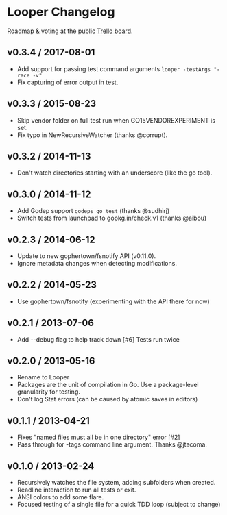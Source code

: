 # Looper Changelog

Roadmap & voting at the public [Trello board](https://trello.com/b/VvblYiSE).

## v0.3.4 / 2017-08-01

* Add support for passing test command arguments `looper -testArgs "-race -v"`
* Fix capturing of error output in test.

## v0.3.3 / 2015-08-23

* Skip vendor folder on full test run when GO15VENDOREXPERIMENT is set.
* Fix typo in NewRecursiveWatcher (thanks @corrupt).

## v0.3.2 / 2014-11-13

* Don't watch directories starting with an underscore (like the go tool).

## v0.3.0 / 2014-11-12

* Add Godep support `godeps go test` (thanks @sudhirj)
* Switch tests from launchpad to gopkg.in/check.v1 (thanks @aibou)

## v0.2.3 / 2014-06-12

* Update to new gophertown/fsnotify API (v0.11.0).
* Ignore metadata changes when detecting modifications.

## v0.2.2 / 2014-05-23

* Use gophertown/fsnotify (experimenting with the API there for now)

## v0.2.1 / 2013-07-06

* Add --debug flag to help track down [#6] Tests run twice

## v0.2.0 / 2013-05-16

* Rename to Looper
* Packages are the unit of compilation in Go. Use a package-level granularity for testing.
* Don't log Stat errors (can be caused by atomic saves in editors)

## v0.1.1 / 2013-04-21

* Fixes "named files must all be in one directory" error [#2]
* Pass through for -tags command line argument. Thanks @jtacoma.

## v0.1.0 / 2013-02-24

* Recursively watches the file system, adding subfolders when created.
* Readline interaction to run all tests or exit.
* ANSI colors to add some flare.
* Focused testing of a single file for a quick TDD loop (subject to change)
